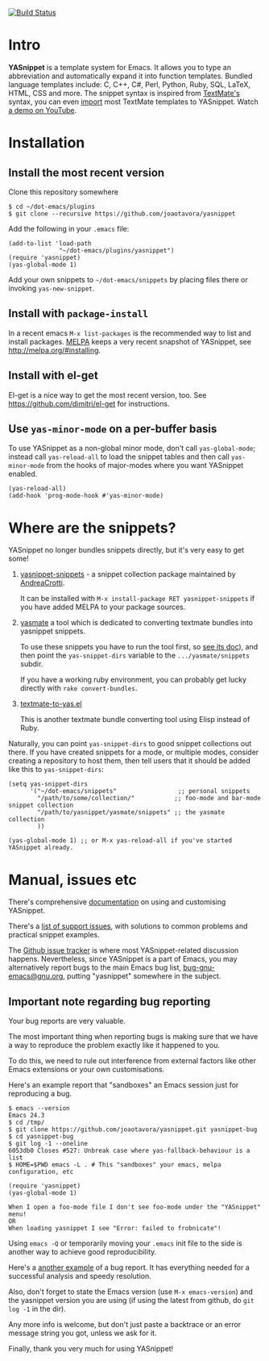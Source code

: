 [![Build Status](https://travis-ci.org/joaotavora/yasnippet.png)](https://travis-ci.org/joaotavora/yasnippet)

# Intro

**YASnippet** is a template system for Emacs. It allows you to
type an abbreviation and automatically expand it into function
templates. Bundled language templates include: C, C++, C#, Perl,
Python, Ruby, SQL, LaTeX, HTML, CSS and more. The snippet syntax
is inspired from [TextMate's][textmate-snippets] syntax, you can
even [import](#import) most TextMate templates to
YASnippet. Watch [a demo on YouTube][youtube-demo].

[textmate-snippets]: http://manual.macromates.com/en/snippets
[youtube-demo]: http://www.youtube.com/watch?v=ZCGmZK4V7Sg

# Installation

## Install the most recent version

Clone this repository somewhere

    $ cd ~/dot-emacs/plugins
    $ git clone --recursive https://github.com/joaotavora/yasnippet

Add the following in your `.emacs` file:

    (add-to-list 'load-path
                  "~/dot-emacs/plugins/yasnippet")
    (require 'yasnippet)
    (yas-global-mode 1)

Add your own snippets to `~/dot-emacs/snippets` by placing files there or invoking `yas-new-snippet`.

## Install with `package-install`

In a recent emacs `M-x list-packages` is the recommended way to list and install packages.
[MELPA][melpa] keeps a very recent snapshot of YASnippet, see http://melpa.org/#installing.

## Install with el-get

El-get is a nice way to get the most recent version, too. See
https://github.com/dimitri/el-get for instructions.

## Use `yas-minor-mode` on a per-buffer basis

To use YASnippet as a non-global minor mode, don't call
`yas-global-mode`; instead call `yas-reload-all` to load the snippet
tables and then call `yas-minor-mode` from the hooks of major-modes
where you want YASnippet enabled.

    (yas-reload-all)
    (add-hook 'prog-mode-hook #'yas-minor-mode)

# Where are the snippets?

<a name="import"></a>

YASnippet no longer bundles snippets directly, but it's very easy to
get some!

1. [yasnippet-snippets] - a snippet collection package maintained by
    [AndreaCrotti](https://github.com/AndreaCrotti).

    It can be installed with `M-x install-package RET
    yasnippet-snippets` if you have added MELPA to your package
    sources.

2. [yasmate] a tool which is dedicated to converting textmate bundles
    into yasnippet snippets.

    To use these snippets you have to run the tool first, so
    [see its doc][yasmate]), and then point the `yas-snippet-dirs`
    variable to the `.../yasmate/snippets` subdir.

    If you have a working ruby environment, you can probably get lucky
    directly with `rake convert-bundles`.

3.  [textmate-to-yas.el]

    This is another textmate bundle converting tool using Elisp
    instead of Ruby.

Naturally, you can point `yas-snippet-dirs` to good snippet collections out
there. If you have created snippets for a mode, or multiple modes,
consider creating a repository to host them, then tell users that it
should be added like this to `yas-snippet-dirs`:

    (setq yas-snippet-dirs
          '("~/dot-emacs/snippets"                 ;; personal snippets
            "/path/to/some/collection/"           ;; foo-mode and bar-mode snippet collection
            "/path/to/yasnippet/yasmate/snippets" ;; the yasmate collection
            ))

    (yas-global-mode 1) ;; or M-x yas-reload-all if you've started YASnippet already.

# Manual, issues etc

There's comprehensive [documentation][docs] on using and customising
YASnippet.

There's a [list of support issues][support-issues], with solutions to
common problems and practical snippet examples.

The [Github issue tracker][issues] is where most YASnippet-related
discussion happens.  Nevertheless, since YASnippet is a part of Emacs,
you may alternatively report bugs to the main Emacs bug list,
bug-gnu-emacs@gnu.org, putting "yasnippet" somewhere in the subject.

## Important note regarding bug reporting

Your bug reports are very valuable.

The most important thing when reporting bugs is making sure that we have
a way to reproduce the problem exactly like it happened to you.

To do this, we need to rule out interference from external factors
like other Emacs extensions or your own customisations.

Here's an example report that "sandboxes" an Emacs session just for
reproducing a bug.

```
$ emacs --version
Emacs 24.3
$ cd /tmp/
$ git clone https://github.com/joaotavora/yasnippet.git yasnippet-bug
$ cd yasnippet-bug
$ git log -1 --oneline
6053db0 Closes #527: Unbreak case where yas-fallback-behaviour is a list
$ HOME=$PWD emacs -L . # This "sandboxes" your emacs, melpa configuration, etc

(require 'yasnippet)
(yas-global-mode 1)

When I open a foo-mode file I don't see foo-mode under the "YASnippet" menu!
OR
When loading yasnippet I see "Error: failed to frobnicate"!
```

Using `emacs -Q` or temporarily moving your `.emacs` init file to the side
is another way to achieve good reproducibility.

Here's a
[another example](https://github.com/joaotavora/yasnippet/issues/318)
of a bug report. It has everything needed for a successful analysis
and speedy resolution.

Also, don't forget to state the Emacs version (use `M-x emacs-version`) and
the yasnippet version you are using (if using the latest from github,
do `git log -1` in the dir).

Any more info is welcome, but don't just paste a backtrace or an error
message string you got, unless we ask for it.

Finally, thank you very much for using YASnippet!

[docs]: http://joaotavora.github.io/yasnippet/
[issues]: https://github.com/joaotavora/yasnippet/issues
[support-issues]: https://github.com/joaotavora/yasnippet/issues?q=label%3Asupport
[googlecode tracker]: http://code.google.com/p/yasnippet/issues/list
[forum]: http://groups.google.com/group/smart-snippet
[melpa]: http://melpa.milkbox.net/
[yasmate]: http://github.com/joaotavora/yasmate
[textmate-to-yas.el]: https://github.com/mattfidler/textmate-to-yas.el
[yasnippet-snippets]: http://github.com/AndreaCrotti/yasnippet-snippets
